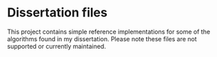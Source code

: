 # Dissertation files
This project contains simple reference implementations for some of the algorithms found in my dissertation. Please note these files are not supported or currently maintained.
